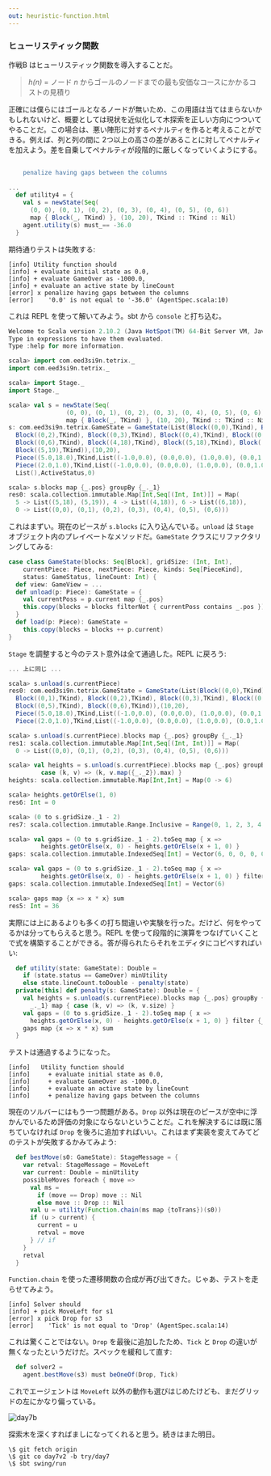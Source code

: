 ```yaml
---
out: heuristic-function.html
---
```


### ヒューリスティック関数

作戦B はヒューリスティック関数を導入することだ。

> *h(n)* = ノード *n* からゴールのノードまでの最も安価なコースにかかるコストの見積り

正確には僕らにはゴールとなるノードが無いため、この用語は当てはまらないかもしれないけど、概要としては現状を近似化して木探索を正しい方向につついてやることだ。この場合は、悪い陣形に対するペナルティを作ると考えることができる。例えば、列と列の間に 2つ以上の高さの差があることに対してペナルティを加えよう。差を自乗してペナルティが段階的に厳しくなっていくようにする。

```scala
                                                                              s2"""
    penalize having gaps between the columns                                  \$utility4
                                                                              """
...
  def utility4 = {
    val s = newState(Seq(
      (0, 0), (0, 1), (0, 2), (0, 3), (0, 4), (0, 5), (0, 6))
      map { Block(_, TKind) }, (10, 20), TKind :: TKind :: Nil)
    agent.utility(s) must_== -36.0
  }
```

期待通りテストは失敗する:

```
[info] Utility function should
[info] + evaluate initial state as 0.0,
[info] + evaluate GameOver as -1000.0,
[info] + evaluate an active state by lineCount
[error] x penalize having gaps between the columns
[error]    '0.0' is not equal to '-36.0' (AgentSpec.scala:10)
```

これは REPL を使って解いてみよう。sbt から `console` と打ち込む。

```scala
Welcome to Scala version 2.10.2 (Java HotSpot(TM) 64-Bit Server VM, Java 1.6.0_51).
Type in expressions to have them evaluated.
Type :help for more information.

scala> import com.eed3si9n.tetrix._
import com.eed3si9n.tetrix._

scala> import Stage._
import Stage._

scala> val s = newState(Seq(
                (0, 0), (0, 1), (0, 2), (0, 3), (0, 4), (0, 5), (0, 6))
                map { Block(_, TKind) }, (10, 20), TKind :: TKind :: Nil)
s: com.eed3si9n.tetrix.GameState = GameState(List(Block((0,0),TKind), Block((0,1),TKind),
  Block((0,2),TKind), Block((0,3),TKind), Block((0,4),TKind), Block((0,5),TKind),
  Block((0,6),TKind), Block((4,18),TKind), Block((5,18),TKind), Block((6,18),TKind),
  Block((5,19),TKind)),(10,20),
  Piece((5.0,18.0),TKind,List((-1.0,0.0), (0.0,0.0), (1.0,0.0), (0.0,1.0))),
  Piece((2.0,1.0),TKind,List((-1.0,0.0), (0.0,0.0), (1.0,0.0), (0.0,1.0))),
  List(),ActiveStatus,0)

scala> s.blocks map {_.pos} groupBy {_._1}
res0: scala.collection.immutable.Map[Int,Seq[(Int, Int)]] = Map(
  5 -> List((5,18), (5,19)), 4 -> List((4,18)), 6 -> List((6,18)),
  0 -> List((0,0), (0,1), (0,2), (0,3), (0,4), (0,5), (0,6)))
```

これはまずい。現在のピースが `s.blocks` に入り込んでいる。`unload` は `Stage` オブジェクト内のプレイベートなメソッドだ。`GameState` クラスにリファクタリングしてみる:

```scala
case class GameState(blocks: Seq[Block], gridSize: (Int, Int),
    currentPiece: Piece, nextPiece: Piece, kinds: Seq[PieceKind],
    status: GameStatus, lineCount: Int) {
  def view: GameView = ...
  def unload(p: Piece): GameState = {
    val currentPoss = p.current map {_.pos}
    this.copy(blocks = blocks filterNot { currentPoss contains _.pos })
  }
  def load(p: Piece): GameState =
    this.copy(blocks = blocks ++ p.current)
}
```

`Stage` を調整すると今のテスト意外は全て通過した。REPL に戻ろう:

```scala
... 上に同じ ...

scala> s.unload(s.currentPiece)
res0: com.eed3si9n.tetrix.GameState = GameState(List(Block((0,0),TKind),
  Block((0,1),TKind), Block((0,2),TKind), Block((0,3),TKind), Block((0,4),TKind),
  Block((0,5),TKind), Block((0,6),TKind)),(10,20),
  Piece((5.0,18.0),TKind,List((-1.0,0.0), (0.0,0.0), (1.0,0.0), (0.0,1.0))),
  Piece((2.0,1.0),TKind,List((-1.0,0.0), (0.0,0.0), (1.0,0.0), (0.0,1.0))),List(),ActiveStatus,0)

scala> s.unload(s.currentPiece).blocks map {_.pos} groupBy {_._1}
res1: scala.collection.immutable.Map[Int,Seq[(Int, Int)]] = Map(
  0 -> List((0,0), (0,1), (0,2), (0,3), (0,4), (0,5), (0,6)))

scala> val heights = s.unload(s.currentPiece).blocks map {_.pos} groupBy {_._1} map {
         case (k, v) => (k, v.map({_._2}).max) }
heights: scala.collection.immutable.Map[Int,Int] = Map(0 -> 6)

scala> heights.getOrElse(1, 0)
res6: Int = 0

scala> (0 to s.gridSize._1 - 2)
res7: scala.collection.immutable.Range.Inclusive = Range(0, 1, 2, 3, 4, 5, 6, 7, 8)

scala> val gaps = (0 to s.gridSize._1 - 2).toSeq map { x =>
         heights.getOrElse(x, 0) - heights.getOrElse(x + 1, 0) }
gaps: scala.collection.immutable.IndexedSeq[Int] = Vector(6, 0, 0, 0, 0, 0, 0, 0, 0)

scala> val gaps = (0 to s.gridSize._1 - 2).toSeq map { x => 
         heights.getOrElse(x, 0) - heights.getOrElse(x + 1, 0) } filter {_ > 1}
gaps: scala.collection.immutable.IndexedSeq[Int] = Vector(6)

scala> gaps map {x => x * x} sum
res5: Int = 36
```

実際には上にあるよりも多くの打ち間違いや実験を行った。だけど、何をやってるかは分ってもらえると思う。REPL を使って段階的に演算をつなげていくことで式を構築することができる。答が得られたらそれをエディタにコピペすればいい:

```scala
  def utility(state: GameState): Double =
    if (state.status == GameOver) minUtility
    else state.lineCount.toDouble - penalty(state)
  private[this] def penalty(s: GameState): Double = {
    val heights = s.unload(s.currentPiece).blocks map {_.pos} groupBy {
      _._1} map { case (k, v) => (k, v.size) }
    val gaps = (0 to s.gridSize._1 - 2).toSeq map { x =>
      heights.getOrElse(x, 0) - heights.getOrElse(x + 1, 0) } filter {_ > 1}
    gaps map {x => x * x} sum
  }
```

テストは通過するようになった。

```
[info]   Utility function should
[info]     + evaluate initial state as 0.0,
[info]     + evaluate GameOver as -1000.0,
[info]     + evaluate an active state by lineCount
[info]     + penalize having gaps between the columns
```

現在のソルバーにはもう一つ問題がある。`Drop` 以外は現在のピースが空中に浮かんでいるため評価の対象にならないということだ。これを解決するには既に落ちていなければ `Drop` を後ろに追加すればいい。これはまず実装を変えてみてどのテストが失敗するかみてみよう:

```scala
  def bestMove(s0: GameState): StageMessage = {
    var retval: StageMessage = MoveLeft 
    var current: Double = minUtility
    possibleMoves foreach { move =>
      val ms = 
        if (move == Drop) move :: Nil
        else move :: Drop :: Nil 
      val u = utility(Function.chain(ms map {toTrans})(s0))
      if (u > current) {
        current = u
        retval = move 
      } // if
    }
    retval
  }
```

`Function.chain` を使った遷移関数の合成が再び出てきた。じゃあ、テストを走らせてみよう。

```
[info] Solver should
[info] + pick MoveLeft for s1
[error] x pick Drop for s3
[error]    'Tick' is not equal to 'Drop' (AgentSpec.scala:14)
```

これは驚くことではない。`Drop` を最後に追加したため、`Tick` と `Drop` の違いが無くなったというだけだ。スペックを緩和して直す:

```scala
  def solver2 =
    agent.bestMove(s3) must beOneOf(Drop, Tick)
```

これでエージェントは `MoveLeft` 以外の動作も選びはじめたけども、まだグリッドの左にかなり偏っている。

![day7b](../files/tetrix-in-scala-day7b.png)

探索木を深くすればましになってくれると思う。続きはまた明日。

```
\$ git fetch origin
\$ git co day7v2 -b try/day7
\$ sbt swing/run
```

